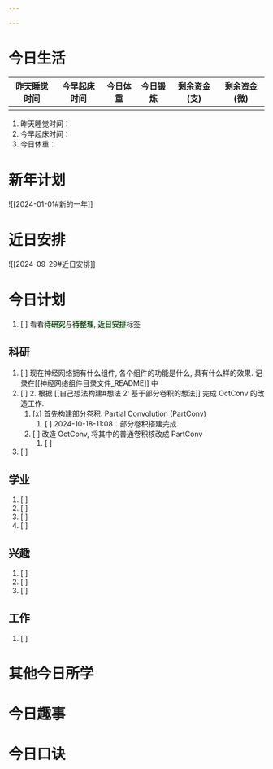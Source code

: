 ```yaml
---

---
```

# 今日生活

| 昨天睡觉时间 | 今早起床时间 | 今日体重 | 今日锻炼 | 剩余资金(支) | 剩余资金(微) |
| ------ | ------ | ---- | ---- | ------- | ------- |
|        |        |      |      |         |         |

1. 昨天睡觉时间：
2. 今早起床时间：
3. 今日体重：

# 新年计划

![[2024-01-01#新的一年]]

# 近日安排

![[2024-09-29#近日安排]]

# 今日计划

1. [ ] 看看<mark style="background: #BBFABBA6;">待研究</mark>与<mark style="background: #BBFABBA6;">待整理</mark>,  <mark style="background: #BBFABBA6;">近日安排</mark>标签

## 科研

1. [ ] 现在神经网络拥有什么组件, 各个组件的功能是什么, 具有什么样的效果. 记录在[[神经网络组件目录文件_README]] 中
2. [ ] 2. 根据 [[自己想法构建#想法 2: 基于部分卷积的想法]] 完成 OctConv 的改造工作.
	1. [x] 首先构建部分卷积: Partial Convolution (PartConv)
		1. [ ] 2024-10-18-11:08：部分卷积搭建完成.
	2. [ ] 改造 OctConv, 将其中的普通卷积核改成 PartConv
		1. [ ] 
3. [ ] 

## 学业

1. [ ] 
2. [ ] 
3. [ ] 
4. [ ] 

## 兴趣

1. [ ] 
2. [ ] 
3. [ ] 

## 工作

1. [ ] 

# 其他今日所学



# 今日趣事



# 今日口诀


